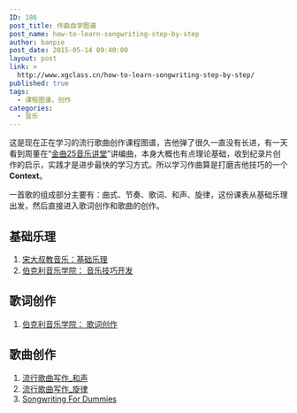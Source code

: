 ```yaml
---
ID: 186
post_title: 作曲自学图谱
post_name: how-to-learn-songwriting-step-by-step
author: banpie
post_date: 2015-05-14 09:40:00
layout: post
link: >
  http://www.xgclass.cn/how-to-learn-songwriting-step-by-step/
published: true
tags:
  - 课程图谱，创作
categories:
  - 音乐
---
```

这是现在正在学习的流行歌曲创作课程图谱，吉他弹了很久一直没有长进，有一天看到周董在“[金曲25音乐讲堂][1]”讲编曲，本身大概也有点理论基础，收到纪录片创作的启示，实践才是进步最快的学习方式。所以学习作曲算是打磨吉他技巧的一个**Context**。

一首歌的组成部分主要有：曲式、节奏、歌词、和声、旋律，这份课表从基础乐理出发，然后直接进入歌词创作和歌曲的创作。

## 基础乐理

1.  [宋大叔教音乐：基础乐理][2]
2.  [伯克利音乐学院： 音乐技巧开发][3]

## 歌词创作

1.  [伯克利音乐学院： 歌词创作][4]

## 歌曲创作

1.  [流行歌曲写作_和声][5]
2.  [流行歌曲写作_旋律][6]
3.  [Songwriting For Dummies][7]

 [1]: http://v.youku.com/v_show/id_XNzQzNjQ3MTA4.html
 [2]: http://www.songdashu.cn/news1.asp?lm2=68&lmname=0&open=1&n=30&tj=0&hot=0
 [3]: https://www.coursera.org/course/musicianship
 [4]: https://www.coursera.org/course/songwriting
 [5]: http://book.douban.com/subject/5280377/
 [6]: http://book.douban.com/subject/5296349/
 [7]: https://book.douban.com/subject/5309021/